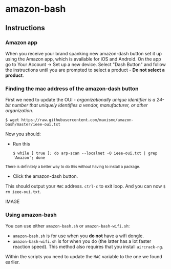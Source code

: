 # amazon-bash

## Instructions

### Amazon app
When you receive your brand spanking new amazon-dash button set it up using the Amazon app, which is available for iOS and Android.
On the app go to Your Account -> Set up a new device. Select "Dash Button" and follow the instructions until you are prompted to select a product - **Do not select a product**.

### Finding the mac address of the amazon-dash button
First we need to update the OUI - _organizationally unique identifier is a 24-bit number that uniquely identifies a vendor, manufacturer, or other organization._

```
$ wget https://raw.githubusercontent.com/maxisme/amazon-bash/master/ieee-oui.txt
```

Now you should:
- Run this

  ```
  $ while [ true ]; do arp-scan --localnet -O ieee-oui.txt | grep 'Amazon'; done
  ```
<sub>There is definitely a better way to do this without having to install a package.</sub><br>

- Click the amazon-dash button.

This should output your `MAC` address. `ctrl-c` to exit loop. And you can now `$ rm ieee-oui.txt`.




IMAGE

### Using amazon-bash

You can use either `amazon-bash.sh` or `amazon-bash-wifi.sh`:
- `amazon-bash.sh` is for use when you **do not** have a wifi dongle.
- `amazon-bash-wifi.sh` is for when you do (the latter has a lot faster reaction speed). This method also requires that you install `aircrack-ng`.

Within the scripts you need to update the `MAC` variable to the one we found earlier.
